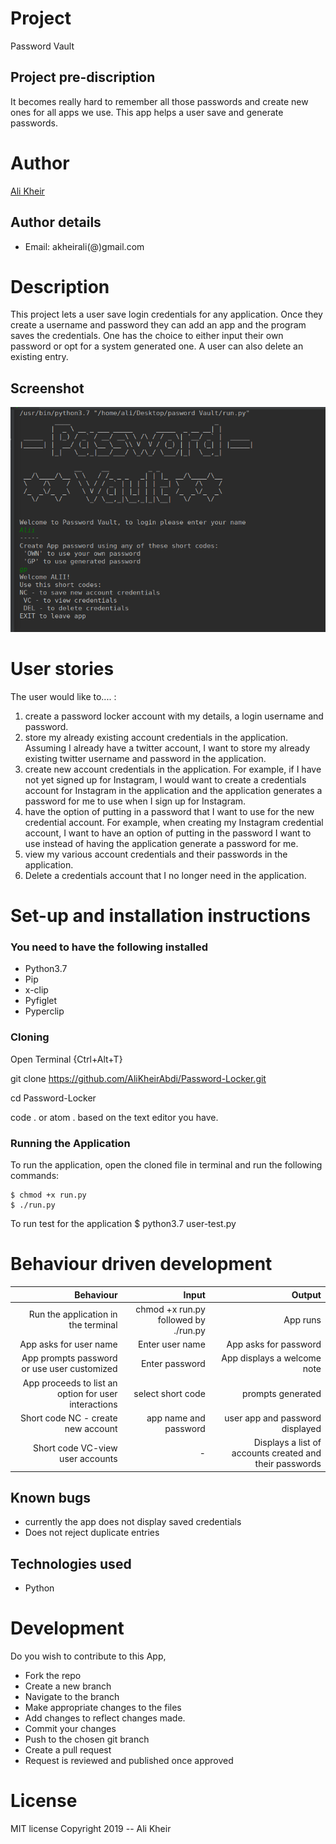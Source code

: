 # Project
Password Vault

## Project pre-discription
It becomes really hard to remember all those passwords and create new ones for all apps we use.
This app helps a user save and generate passwords.
# Author
[Ali Kheir](https://github.com/AliKheirAbdi)

## Author details
* Email: akheirali(@)gmail.com

# Description 
This project lets a user save login credentials for any application.
Once they create a username and password they can add an app and the program saves the credentials.
One has the choice to either input their own password or opt for a system generated one.
A user can also delete an existing entry.
## Screenshot
![image](https://github.com/AliKheirAbdi/Password-Locker/blob/master/DeepinScreenshot_select-area_20191006112629.png)
# User stories
The user would like to.... :

1) create a password locker account with my details, a login username and password.
2) store my already existing account credentials in the application. Assuming I already have a twitter account, I want to store my already existing twitter username and password in the application.
3) create new account credentials in the application. For example, if I have not yet signed up for Instagram, I would want to create a credentials account for Instagram in the application and the application generates a password for me to use when I sign up for Instagram.
4) have the option of putting in a password that I want to use for the new credential account. For example, when creating my Instagram credential account, I want to have an option of putting in the password I want to use instead of having the application generate a password for me.
5) view my various account credentials and their passwords in the application.
6) Delete a credentials account that I no longer need in the application.
# Set-up and installation instructions
 ### You need to have the following installed
  * Python3.7
  * Pip
  * x-clip
  * Pyfiglet
  * Pyperclip
  
 ### Cloning
 
Open Terminal {Ctrl+Alt+T}

git clone https://github.com/AliKheirAbdi/Password-Locker.git

cd Password-Locker

code . or atom . based on the text editor you have.
 ### Running the Application
  To run the application, open the cloned file in terminal and run the following commands:

    $ chmod +x run.py
    $ ./run.py
  To run test for the application $ python3.7 user-test.py
# Behaviour driven development
| Behaviour                          | Input                               | Output  |
| ---:                               | ---:                                | ---:    |
| Run the application in the terminal| chmod +x run.py followed by ./run.py | App runs |
| App asks for user name             | Enter user name | App asks for password |
| App prompts password or use user customized| Enter password | App displays a welcome note |
| App proceeds to list an option for user interactions| select short code | prompts generated |
| Short code NC - create new account | app name and password | user app and password displayed |
| Short code VC-view user accounts | - | Displays a list of accounts created and their passwords|| Short code DEL - delete accounts | account and password of app to be deleted| deletes app | 

## Known bugs
- currently the app does not display saved credentials
- Does not reject duplicate entries

## Technologies used
* Python

# Development
Do you wish to contribute to this App,
* Fork the repo
* Create a new branch 
* Navigate to the branch
* Make appropriate changes to the files
* Add changes to reflect changes made.
* Commit your changes
* Push to the chosen git branch
* Create a pull request
* Request is reviewed and published once approved

# License
MIT license
Copyright 2019 -- Ali Kheir
